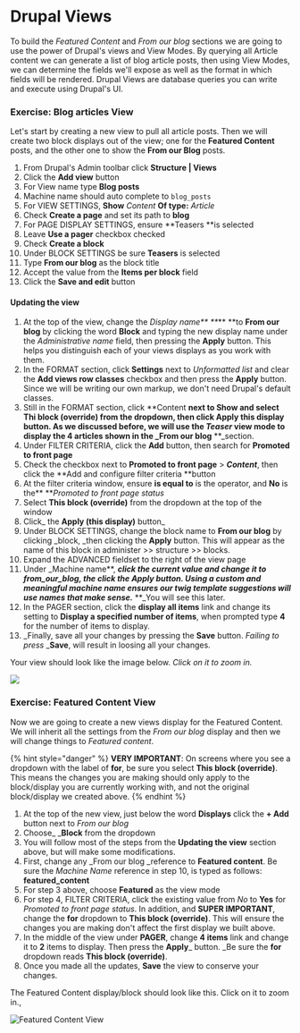 # Drupal Views

To build the _Featured Content_ and _From our blog_ sections we are going to use the power of Drupal's views and View Modes. By querying all Article content we can generate a list of blog article posts, then using View Modes, we can determine the fields we'll expose as well as the format in which fields will be rendered. Drupal Views are database queries you can write and execute using Drupal's UI.

### Exercise: Blog articles View

Let's start by creating a new view to pull all article posts.  Then we will create two block displays out of the view; one for the **Featured Content** posts, and the other one to show the **From our Blog** posts.

1. From Drupal's Admin toolbar click **Structure | Views**
2. Click the **Add view** button
3. For View name type **Blog posts**
4. Machine name should auto complete to `blog_posts`
5. For VIEW SETTINGS, **Show** _Content_ **Of type:** _Article_
6. Check **Create a page** and set its path to **blog**
7. For PAGE DISPLAY SETTINGS, ensure **Teasers **is selected 
8. Leave **Use a pager** checkbox checked
9. Check **Create a block**
10. Under BLOCK SETTINGS be sure **Teasers** is selected
11. Type **From our blog** as the block title
12. Accept the value from the **Items per block** field
13. Click the **Save and edit** button

#### Updating the view

1. At the top of the view, change the _Display name** **_** **to **From our blog** by clicking the word **Block** and typing the new display name under the _Administrative name_ field, then pressing the **Apply** button.  This helps you distinguish each of your views displays as you work with them.  
2. In the FORMAT section, click **Settings** next to _Unformatted list_ and clear the **Add views row classes** checkbox and then press the **Apply** button.  Since we will be writing our own markup, we don't need Drupal's default classes.
3. Still in the FORMAT section, click **Content **next to **Show** and select **Thi block (override)** from the dropdown, then click **Apply this display** button.  As we discussed before, we will use the _Teaser_ view mode to display the 4 articles shown in the _From our blog** **_section.
4. Under FILTER CRITERIA, click the **Add** button, then search for **Promoted to front page** 
5. Check the checkbox next to **Promoted to front page** > _**Content**_, then click the **Add and configure filter criteria **button
6. At the filter criteria window, ensure **is equal to** is the operator, and **No** is the** **_Promoted to front page status_
7. Select **This block (override)** from the dropdown at the top of the window
8. Click_ the **Apply (this display)** button_
9. Under BLOCK SETTINGS, change the block name to **From our blog** by clicking _block, _then clicking the **Apply** button.  This will appear as the name of this block in administer >> structure >> blocks.
10. Expand the ADVANCED fieldset to the right of the view page
11. Under _Machine name**, **_click the current value and change it to **from_our_blog**, the click the **Apply** button.  Using a custom and meaningful machine name ensures our twig template suggestions will use names that make sense._** **_You will see this later.
12. In the PAGER section, click the **display all items** link and change its setting to **Display a specified number of items**, when prompted type **4** for the number of items to display.
13. _Finally, save all your changes by pressing the **Save** button.  _Failing to press_ _**Save**, will result in loosing all your changes.

Your view should look like the image below.  _Click on it to zoom in._

![](../.gitbook/assets/view.png)

### Exercise: Featured Content View

Now we are going to create a new views display for the Featured Content.  We will inherit all the settings from the _From our blog_ display and then we will change things to _Featured content_.

{% hint style="danger" %}
**VERY IMPORTANT**:  On screens where you see a dropdown with the label of **for**, be sure you select **This block (override)**.  This means the changes you are making should only apply to the block/display you are currently working with, and not the original block/display we created above.
{% endhint %}

1. At the top of the new view, just below the word **Displays** click the **+ Add** button next to _From our blog_
2. Choose_ _**Block** from the dropdown
3. You will follow most of the steps from the **Updating the view** section above, but will make some modifications.
4. First, change any _From our blog _reference to **Featured content**.  Be sure the _Machine Name_ reference in step 10, is typed as follows: **featured_content**
5. For step 3 above, choose **Featured** as the view mode
6. For step 4, FILTER CRITERIA, click the existing value from _No_ to **Yes** for _Promoted to front page status_.  In addition, and **SUPER IMPORTANT**, change the **for** dropdown to **This block (override)**.  This will ensure the changes you are making don't affect the first display we built above.
7. In the middle of the view under **PAGER**, change **4 items** link and change it to **2** items to display.  Then press the **Apply**_ button.  _Be sure the **for** dropdown reads **This block (override)**.
8. Once you made all the updates, **Save** the view to conserve your changes.

The Featured Content display/block should look like this.  Click on it to zoom in.,

![Featured Content View](../.gitbook/assets/featured-view.png)
